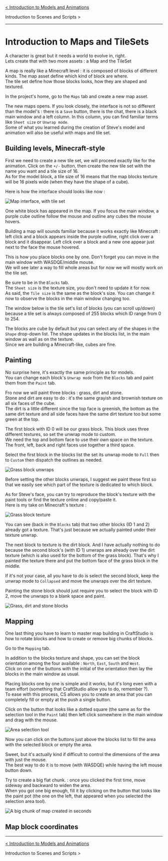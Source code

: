 [< Introduction to Models and Animations](introduction-to-models-and-animations.md)  
<div class="text-align-right next-tutorial-link">
<p>Introduction to Scenes and Scripts ></p>
</div>

---

# Introduction to Maps and TileSets

A character is great but it needs a world to evolve in, right.  
Lets create that with two more assets : a Map and the TileSet

A map is really like a Minecraft level : it is composed of blocks of different kinds. The map asset define which kind of block are where.  
The tile set define how those blocks looks, how they are shaped and textured.

In the project's home, go to the `Maps` tab and create a new map asset.

The new maps opens. If you look closely, the interface is not so different than the model's : there is a `Save` button, there is the chat, there is a black main window and a left column. In this column, you can find familiar terms like `Sheet size` or `Unwrap mode`.  
Some of what you learned during the creation of Steve's model and animation will also be useful with maps and tile set.

## Building levels, Minecraft-style

First we need to create a new tile set, we will proceed exactly like for the animation. Click on the `+/-` button, then create the new tile set with the name you want and a tile size of 16.  
As for the model block, a tile size of 16 means that the map blocks texture will be 16 pixels wide (when they have the shape of a cube).

Here is how the interface should looks like now :

![Map interface, with tile set](https://dl.dropboxusercontent.com/u/51314747/CraftStudio/MinecraftTutorial/img/intro-maps-tilesets/interface.png "Map interface, with tile set")

One white block has appeared in the map. 
If you focus the main window, a purple cube outline follow the mouse and outline any cubes the mouse hovers.

Building a map will sounds familiar because it works exactly like Minecraft : left click and a block appears inside the purple outline, right click over a block and it disappear. Left click over a block and a new one appear just next to the face the mouse hovered.

This is how you place blocks one by one. Don't forget you can move in the main window with WASDQE/middle mouse.  
We will see later a way to fill whole areas but for now we will mostly work on the tile set.

Be sure to be in the `Blocks` tab.  
The `Sheet size` is the texture size, you don't need to update it for now.  
As said, the `Tile size` is the same as the block's size. You can change it now to observe the blocks in the main window changing too.

The window below is the tile set's list of blocks (you can scroll up/down) because a tile set is always composed of 255 blocks which ID range from 0 to 254.

The blocks are cube by default but you can select any of the shapes in the `Shape` drop-down list. The shape updates in the blocks list, in the main window as wall as on the texture.  
Since we are building a Minecraft-like, cubes are fine.


## Painting

No surprise here, it's exactly the same principle as for models.  
You can change each block's `Unwrap mode` from the `Blocks` tab and paint them from the `Paint` tab.

Fro now we will paint three blocks : grass, dirt and stone.  
Stone and dirt are easy to do : it's the same grayish and brownish texture on all six faces of the cube.  
The dirt is a little different since the top face is greenish, the bottom as the same dirt texture and all side faces have the same dirt texture too but some green at the top.

The first block with ID 0 will be our grass block. This block uses three different textures, so set the unwrap mode to custom.  
We need the top and bottom face to use their own space on the texture. The front, left, back and right faces use together a third space.

Select the first block in the blocks list the set its unwrap mode to `Full` then to `Custom` then dispatch the outlines as needed.

![Grass block unwraps](https://dl.dropboxusercontent.com/u/51314747/CraftStudio/MinecraftTutorial/img/intro-maps-tilesets/grass-block-unwraps.png "Grass block unwraps")

Before setting the other blocks unwraps, I suggest we paint these first so that we easily see which part of the texture is dedicated to which block.  

As for Steve's face, you can try to reproduce the block's texture with the paint tools or find the texture online and copy/paste it.  
Here is my take on Minecraft's texture :

![Grass block texture](https://dl.dropboxusercontent.com/u/51314747/CraftStudio/MinecraftTutorial/img/intro-maps-tilesets/grass-block-texture.png "Grass block texture")

You can see (back in the `Blocks` tab) that two other blocks (ID 1 and 2) already got a texture. That's just because we actually painted under their texture unwrap.

The next block to texture is the dirt block. And I have actually nothing to do because the second block's (with ID 1) unwraps are already over the dirt texture (which is also used for the bottom of the grass block). That's why I painted the texture there and put the bottom face of the grass block in the middle.

If it's not your case, all you have to do is select the second block, keep the unwrap mode to `Collapsed` and move the unwraps over the dirt texture.

Painting the stone block should just require you to select the block with ID 2, move the unwraps to a blank space and paint.

![Grass, dirt and stone blocks](https://dl.dropboxusercontent.com/u/51314747/CraftStudio/MinecraftTutorial/img/intro-maps-tilesets/grass-dirt-stone.png "Grass, dirt and stone blocks")


## Mapping

One last thing you have to learn to master map building in CraftStudio is how to rotate blocks and how to create or remove big chunks of blocks. 

Go to the `Mapping` tab.

In addition to the blocks texture and shape, you can set the block orientation among the four available : `North`, `East`, `South` and `West`.  
Click on one of the buttons with the initial of the orientation then lay the blocks in the main window as usual.

Placing blocks one by one is simple and it works, but it's long even with a team effort (something that CraftStudio allow you to do, remember ?).  
To ease with this process, CS allows you to create an area that you can completely fill or empty at the push a single button.

Click on the button that looks like a dotted square (the same as for the selection tool in the `Paint` tab) then left click somewhere in the main window and drag with the mouse.

![Area selection tool](https://dl.dropboxusercontent.com/u/51314747/CraftStudio/MinecraftTutorial/img/intro-maps-tilesets/selection-area.png "Area selection tool")

Now you can click on the buttons just above the blocks list to fill the area with the selected block or empty the area.

Sweet, but it's actually kind if difficult to control the dimensions of the area with just the mouse.  
The best way to do it is to move (with WASDQE) while having the left mouse button down.

Try to create a big flat chunk. : once you clicked the first time, move sideway and backward to widen the area.  
When you got one big enough, fill it by clicking on the button that looks like the paint pot (the one on the left, that appeared when you selected the selection area tool).

![A big chunk of map created in seconds](https://dl.dropboxusercontent.com/u/51314747/CraftStudio/MinecraftTutorial/img/intro-maps-tilesets/area-filled.png "A big chunk of map created in seconds")

## Map block coordinates



---

[< Introduction to Models and Animations](introduction-to-models-and-animations.md)  
<div class="text-align-right next-tutorial-link">
<p>Introduction to Scenes and Scripts ></p>
</div>